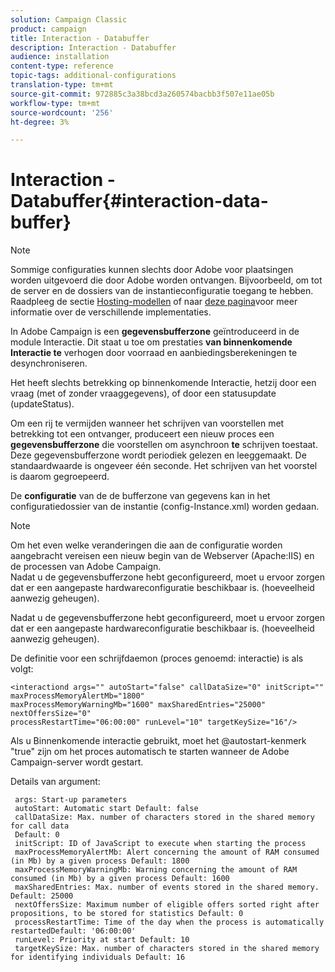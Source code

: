 ```yaml
---
solution: Campaign Classic
product: campaign
title: Interaction - Databuffer
description: Interaction - Databuffer
audience: installation
content-type: reference
topic-tags: additional-configurations
translation-type: tm+mt
source-git-commit: 972885c3a38bcd3a260574bacbb3f507e11ae05b
workflow-type: tm+mt
source-wordcount: '256'
ht-degree: 3%

---
```



# Interaction - Databuffer{#interaction-data-buffer}

>[!NOTE]
>
>Sommige configuraties kunnen slechts door Adobe voor plaatsingen worden uitgevoerd die door Adobe worden ontvangen. Bijvoorbeeld, om tot de server en de dossiers van de instantieconfiguratie toegang te hebben. Raadpleeg de sectie [Hosting-modellen](../../installation/using/hosting-models.md) of naar [deze pagina](../../installation/using/capability-matrix.md)voor meer informatie over de verschillende implementaties.

In Adobe Campaign is een **gegevensbufferzone** geïntroduceerd in de module Interactie. Dit staat u toe om prestaties **van binnenkomende Interactie te** verhogen door voorraad en aanbiedingsberekeningen te desynchroniseren.

Het heeft slechts betrekking op binnenkomende Interactie, hetzij door een vraag (met of zonder vraaggegevens), of door een statusupdate (updateStatus).

Om een rij te vermijden wanneer het schrijven van voorstellen met betrekking tot een ontvanger, produceert een nieuw proces een **gegevensbufferzone** die voorstellen om asynchroon **te** schrijven toestaat. Deze gegevensbufferzone wordt periodiek gelezen en leeggemaakt. De standaardwaarde is ongeveer één seconde. Het schrijven van het voorstel is daarom gegroepeerd.

De **configuratie** van de de bufferzone van gegevens kan in het configuratiedossier van de instantie (config-Instance.xml) worden gedaan.

>[!NOTE]
>
>Om het even welke veranderingen die aan de configuratie worden aangebracht vereisen een nieuw begin van de Webserver (Apache:IIS) en de processen van Adobe Campaign.\
>Nadat u de gegevensbufferzone hebt geconfigureerd, moet u ervoor zorgen dat er een aangepaste hardwareconfiguratie beschikbaar is. (hoeveelheid aanwezig geheugen).

Nadat u de gegevensbufferzone hebt geconfigureerd, moet u ervoor zorgen dat er een aangepaste hardwareconfiguratie beschikbaar is. (hoeveelheid aanwezig geheugen).

De definitie voor een schrijfdaemon (proces genoemd: interactie) is als volgt:

```
<interactiond args="" autoStart="false" callDataSize="0" initScript="" maxProcessMemoryAlertMb="1800"
maxProcessMemoryWarningMb="1600" maxSharedEntries="25000" nextOffersSize="0"
processRestartTime="06:00:00" runLevel="10" targetKeySize="16"/>
```

Als u Binnenkomende interactie gebruikt, moet het @autostart-kenmerk &quot;true&quot; zijn om het proces automatisch te starten wanneer de Adobe Campaign-server wordt gestart.

Details van argument:

```
 args: Start-up parameters 
 autoStart: Automatic start Default: false 
 callDataSize: Max. number of characters stored in the shared memory for call data
 Default: 0 
 initScript: ID of JavaScript to execute when starting the process 
 maxProcessMemoryAlertMb: Alert concerning the amount of RAM consumed (in Mb) by a given process Default: 1800 
 maxProcessMemoryWarningMb: Warning concerning the amount of RAM consumed (in Mb) by a given process Default: 1600 
 maxSharedEntries: Max. number of events stored in the shared memory. Default: 25000 
 nextOffersSize: Maximum number of eligible offers sorted right after propositions, to be stored for statistics Default: 0 
 processRestartTime: Time of the day when the process is automatically restartedDefault: '06:00:00' 
 runLevel: Priority at start Default: 10 
 targetKeySize: Max. number of characters stored in the shared memory for identifying individuals Default: 16 
```

